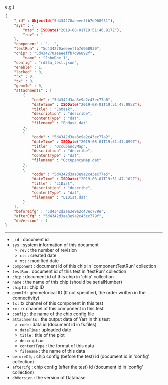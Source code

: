 e.g.) 
```json
{
	"_id" : ObjectId("5d434270aeeeeffb7d968931"),
	"sys" : {
		"mts" : ISODate("2019-08-01T19:51:46.917Z"),
		"rev" : 1
	},
	"component" : "...",
	"testRun" : "5d434270aeeeeffb7d968930",
	"chip" : "5d434270aeeeeffb7d96892f",
        "name" : "JohnDoe_1",
	"config" : "rd53a_test.json",
	"enable" : 1,
	"locked" : 0,
	"rx" : 0,
	"tx" : 0,
	"geomId" : 0,
	"attachments" : [
		{
			"code" : "5d4342d3aa3e9a2c43ec77a0",
			"dateTime" : ISODate("2019-08-01T19:51:47.095Z"),
			"title" : "EnMask",
			"description" : "describe",
			"contentType" : "dat",
			"filename" : "EnMask.dat"
		},
		{
			"code" : "5d4342d3aa3e9a2c43ec77a2",
			"dateTime" : ISODate("2019-08-01T19:51:47.099Z"),
			"title" : "OccupancyMap",
			"description" : "describe",
			"contentType" : "dat",
			"filename" : "OccupancyMap.dat"
		},
		{
			"code" : "5d4342d3aa3e9a2c43ec77a5",
			"dateTime" : ISODate("2019-08-01T19:51:47.102Z"),
			"title" : "L1Dist",
			"description" : "describe",
			"contentType" : "dat",
			"filename" : "L1Dist.dat"
		}
	],
	"beforeCfg" : "5d4342d2aa3e9a2c43ec779e",
	"afterCfg" : "5d4342d3aa3e9a2c43ec779f",
	"dbVersion" : 1
}
```

---

* `_id` : document id
* `sys` : system information of this document
  * `rev` : the number of revision
  * `cts` : created date
  * `mts` : modified date
* `component` : document id of this chip in 'componentTestRun' collection
* `testRun` : document id of this test in 'testRun' collection
* `chip` : document id of this chip in 'chip' collection
* `name` : the name of this chip (should be serialNumber)
* `chipId` : chip ID
* `geomId` : geometorical ID (If not specified, the order written in the connectivity)
* `tx` : tx channel of this component in this test
* `rx` : rx channel of this component in this test
* `config` : the name of the chip config file
* `attachments` : the output data of Yarr in this test
  * `code` : data id (document id in fs.files)
  * `dateTime` : uploaded date
  * `title` : title of the plot
  * `description`
  * `contentType` : the format of this data
  * `filename` : the name of this data
* `beforeCfg` : chip config (before the test) id (document id in 'config' collection)
* `afterCfg` : chip config (after the test) id (document id in 'config' collection)
* `dbVersion` :  the version of Database

